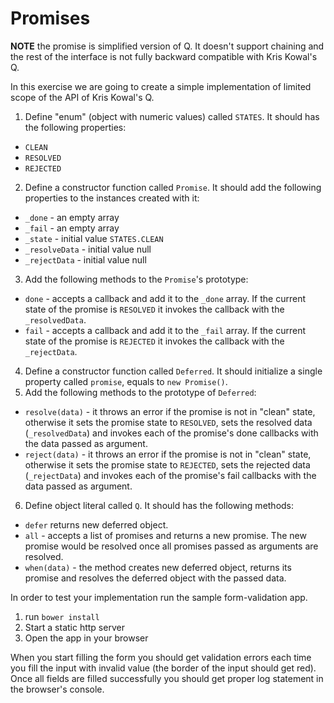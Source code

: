 # Promises

**NOTE** the promise is simplified version of Q. It doesn't support chaining and the rest of the interface is not fully backward compatible with Kris Kowal's Q.

In this exercise we are going to create a simple implementation of limited scope of the API of Kris Kowal's Q.

1. Define "enum" (object with numeric values) called `STATES`. It should has the following properties:
  * `CLEAN`
  * `RESOLVED`
  * `REJECTED`
2. Define a constructor function called `Promise`. It should add the following properties to the instances created with it:
  * `_done` - an empty array
  * `_fail` - an empty array
  * `_state` - initial value `STATES.CLEAN`
  * `_resolveData` - initial value null
  * `_rejectData` - initial value null
3. Add the following methods to the `Promise`'s prototype:
  * `done` - accepts a callback and add it to the `_done` array. If the current state of the promise is `RESOLVED` it invokes the callback with the `_resolvedData`.
  * `fail` - accepts a callback and add it to the `_fail` array. If the current state of the promise is `REJECTED` it invokes the callback with the `_rejectData`.
4. Define a constructor function called `Deferred`. It should initialize a single property called `promise`, equals to `new Promise()`.
5. Add the following methods to the prototype of `Deferred`:
  * `resolve(data)` - it throws an error if the promise is not in "clean" state, otherwise it sets the promise state to `RESOLVED`, sets the resolved data (`_resolvedData`) and invokes each of the promise's done callbacks with the data passed as argument.
  * `reject(data)` - it throws an error if the promise is not in "clean" state, otherwise it sets the promise state to `REJECTED`, sets the rejected data (`_rejectData`) and invokes each of the promise's fail callbacks with the data passed as argument.
6. Define object literal called `Q`. It should has the following methods:
  * `defer` returns new deferred object.
  * `all` - accepts a list of promises and returns a new promise. The new promise would be resolved once all promises passed as arguments are resolved.
  * `when(data)` - the method creates new deferred object, returns its promise and resolves the deferred object with the passed data.

In order to test your implementation run the sample form-validation app.

1. run `bower install`
2. Start a static http server
3. Open the app in your browser

When you start filling the form you should get validation errors each time you fill the input with invalid value (the border of the input should get red).
Once all fields are filled successfully you should get proper log statement in the browser's console.
